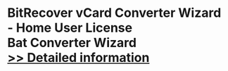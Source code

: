# BitRecover vCard Converter Wizard - Home User License<br />Bat Converter Wizard<br />[>> Detailed information](https://secure.shareit.com/shareit/product.html?productid=300953430&affiliateid=200057808)